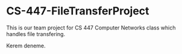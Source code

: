 # CS-447-FileTransferProject
This is our team project for CS 447 Computer Networks class which handles file transfering.

Kerem deneme.